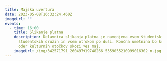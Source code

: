 ```yaml
---
title: Majska uvertura
date: 2023-05-08T16:32:24.460Z
imageUrl: ""
events:
  - time: 16:00
    title: Slikanje platna
    description: Delavnica slikanja platna je namenjena vsem študentskim otrokom
      študentskih družin in vsem otrokom po duši. Končna umetnina bo krasila
      oder kulturnih otočkov skozi ves maj.
    imageUrl: /img/342571791_260497919748266_5359055210999016302_n.jpg
---
```

